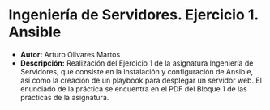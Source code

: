 # Ingeniería de Servidores. Ejercicio 1. Ansible

- **Autor:** Arturo Olivares Martos
- **Descripción:** Realización del Ejercicio 1 de la asignatura Ingeniería de Servidores, que consiste en la instalación y configuración de Ansible, así como la creación de un playbook para desplegar un servidor web. El enunciado de la práctica se encuentra en el PDF del Bloque 1 de las prácticas de la asignatura.